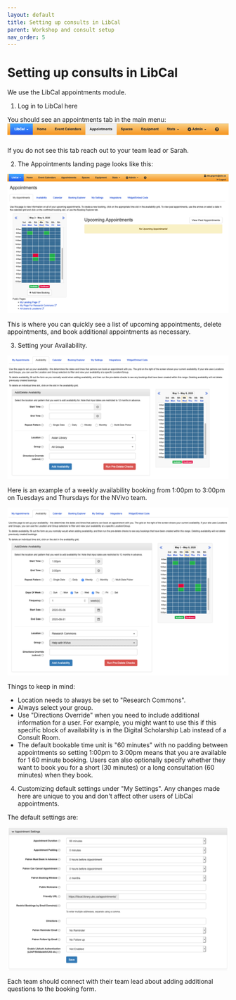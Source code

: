```yaml
---
layout: default
title: Setting up consults in LibCal
parent: Workshop and consult setup
nav_order: 5
---
```

# Setting up consults in LibCal

We use the LibCal appointments module.

1. Log in to LibCal here

You should see an appointments tab in the main menu:
![](../../assets/images/libcalappointmentsmenu.png)

If you do not see this tab reach out to your team lead or Sarah.

2. The Appointments landing page looks like this:

![](../../assets/images/libcalappointmentslandingpage.png)

This is where you can quickly see a list of upcoming appointments, delete appointments, and book additional appointments as necessary.

3. Setting your Availability.

![](../../assets/images/libcalappointmentsavailability.png)

Here is an example of a weekly availability booking from 1:00pm to 3:00pm on Tuesdays and Thursdays for the NVivo team.

![](../../assets/images/libcalappointmentsexamplebooking.png)

Things to keep in mind:
* Location needs to always be set to "Research Commons".
* Always select your group.
* Use "Directions Override" when you need to include additional information for a user. For example, you might want to use this if this specific block of availability is in the Digital Scholarship Lab instead of a Consult Room.
* The default bookable time unit is "60 minutes" with no padding between appointments so setting 1:00pm to 3:00pm means that you are available for 1 60 minute booking. Users can also optionally specify whether they want to book you for a short (30 minutes) or a long consultation (60 minutes) when they book.

4. Customizing default settings under "My Settings". Any changes made here are unique to you and don't affect other users of LibCal appointments.

The default settings are:

![](../../assets/images/libcalappointmentsdefaultsettings.png)

Each team should connect with their team lead about adding additional questions to the booking form.

